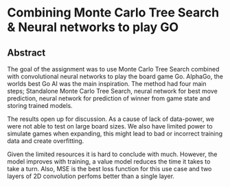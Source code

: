 # Combining Monte Carlo Tree Search & Neural networks to play GO

## Abstract

The goal of the assignment was to use Monte Carlo Tree Search combined with convolutional neural networks to play the board game Go. AlphaGo, the worlds best Go AI was the main inspiration. The method had four main steps; Standalone Monte Carlo Tree Search, neural network for best move prediction, neural network for prediction of winner from game state and storing trained models. 

The results open up for discussion. As a cause of lack of data-power, we were not able to test on large board sizes. We also have limited power to simulate games when expanding, this might lead to bad or incorrect training data and create overfitting. 

Given the limited resources it is hard to conclude with much. However, the model improves with training, a value model reduces the time it takes to take a turn. Also, MSE is the best loss function for this use case and two layers of 2D convolution perfoms better than a single layer.